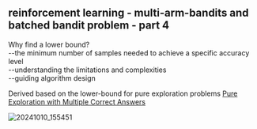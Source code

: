 ## reinforcement learning - multi-arm-bandits and batched bandit problem - part 4

Why find a lower bound?  
--the minimum number of samples needed to achieve a specific accuracy level  
--understanding the limitations and complexities  
--guiding algorithm design  

Derived based on the lower-bound for pure exploration problems [Pure Exploration with Multiple Correct Answers](https://proceedings.neurips.cc/paper/2019/file/60cb558c40e4f18479664069d9642d5a-Paper.pdf)  

![20241010_155451](https://github.com/user-attachments/assets/d7f09a2a-49dc-422a-8bee-377195d7faa4)

